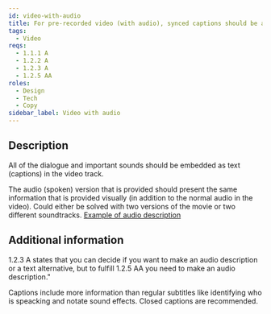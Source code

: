 ```yaml
---
id: video-with-audio
title: For pre-recorded video (with audio), synced captions should be available as well as an audio description
tags:
  - Video
reqs:
  - 1.1.1 A
  - 1.2.2 A
  - 1.2.3 A
  - 1.2.5 AA
roles:
  - Design
  - Tech
  - Copy
sidebar_label: Video with audio
---
```


## Description

All of the dialogue and important sounds should be embedded as text (captions) in the video track.

The audio (spoken) version that is provided should present the same information that is provided visually (in addition to the normal audio in the video). Could either be solved with two versions of the movie or two different soundtracks. [Example of audio description](https://www.digitala11y.com/understanding-sc-1-2-5-audio-description-prerecorded/)

## Additional information

1.2.3 A states that you can decide if you want to make an audio description or a text alternative, but to fulfill 1.2.5 AA you need to make an audio description."

Captions include more information than regular subtitles like identifying who is speacking and notate sound effects. Closed captions are recommended.

